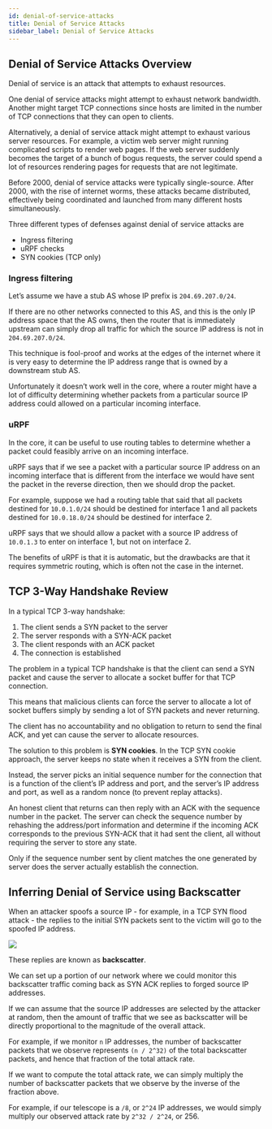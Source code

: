 ```yaml
---
id: denial-of-service-attacks
title: Denial of Service Attacks
sidebar_label: Denial of Service Attacks
---
```


## Denial of Service Attacks Overview
Denial of service is an attack that attempts to exhaust resources.

One denial of service attacks might attempt to exhaust network bandwidth. Another might target TCP connections since hosts are limited in the number of TCP connections that they can open to clients.

Alternatively, a denial of service attack might attempt to exhaust various server resources. For example, a victim web server might running complicated scripts to render web pages. If the web server suddenly becomes the target of a bunch of bogus requests, the server could spend a lot of resources rendering pages for requests that are not legitimate.

Before 2000, denial of service attacks were typically single-source. After 2000, with the rise of internet worms, these attacks became distributed, effectively being coordinated and launched from many different hosts simultaneously.

Three different types of defenses against denial of service attacks are
- Ingress filtering
- uRPF checks
- SYN cookies (TCP only)

### Ingress filtering
Let’s assume we have a stub AS whose IP prefix is `204.69.207.0/24`.

If there are no other networks connected to this AS, and this is the only IP address space that the AS owns, then the router that is immediately upstream can simply drop all traffic for which the source IP address is not in `204.69.207.0/24`.

This technique is fool-proof and works at the edges of the internet where it is very easy to determine the IP address range that is owned by a downstream stub AS.

Unfortunately it doesn’t work well in the core, where a router might have a lot of difficulty determining whether packets from a particular source IP address could allowed on a particular incoming interface.

### uRPF
In the core, it can be useful to use routing tables to determine whether a packet could feasibly arrive on an incoming interface.

uRPF says that if we see a packet with a particular source IP address on an incoming interface that is different from the interface we would have sent the packet in the reverse direction, then we should drop the packet.

For example, suppose we had a routing table that said that all packets destined for `10.0.1.0/24` should be destined for interface 1 and all packets destined for `10.0.18.0/24` should be destined for interface 2.

uRPF says that we should allow a packet with a source IP address of `10.0.1.3` to enter on interface 1, but not on interface 2.

The benefits of uRPF is that it is automatic, but the drawbacks are that it requires symmetric routing, which is often not the case in the internet.

## TCP 3-Way Handshake Review
In a typical TCP 3-way handshake:
1. The client sends a SYN packet to the server
2. The server responds with a SYN-ACK packet
3. The client responds with an ACK packet
4. The connection is established

The problem in a typical TCP handshake is that the client can send a SYN packet and cause the server to allocate a socket buffer for that TCP connection.

This means that malicious clients can force the server to allocate a lot of socket buffers simply by sending a lot of SYN packets and never returning.

The client has no accountability and no obligation to return to send the final ACK, and yet can cause the server to allocate resources.

The solution to this problem is **SYN cookies**. In the TCP SYN cookie approach, the server keeps no state when it receives a SYN from the client.

Instead, the server picks an initial sequence number for the connection that is a function of the client’s IP address and port, and the server’s IP address and port, as well as a random nonce (to prevent replay attacks).

An honest client that returns can then reply with an ACK with the sequence number in the packet. The server can check the sequence number by rehashing the address/port information and determine if the incoming ACK corresponds to the previous SYN-ACK that it had sent the client, all without requiring the server to store any state.

Only if the sequence number sent by client matches the one generated by server does the server actually establish the connection.

## Inferring Denial of Service using Backscatter
When an attacker spoofs a source IP - for example, in a TCP SYN flood attack - the replies to the initial SYN packets sent to the victim will go to the spoofed IP address.

![](https://omscs-notes.s3.us-east-2.amazonaws.com/DDD8B5E8-61AA-42E0-BBED-2EEAF38D5B50.png)

These replies are known as **backscatter**.

We can set up a portion of our network where we could monitor this backscatter traffic coming back as SYN ACK replies to forged source IP addresses.

If we can assume that the source IP addresses are selected by the attacker at random, then the amount of traffic that we see as backscatter will be directly proportional to the magnitude of the overall attack.

For example, if we monitor `n` IP addresses, the number of backscatter packets that we observe represents  `(n / 2^32)` of the total backscatter packets, and hence that fraction of the total attack rate.

If we want to compute the total attack rate, we can simply multiply the number of backscatter packets that we observe by the inverse of the fraction above.

For example, if our telescope is a `/8`, or `2^24` IP addresses, we would simply multiply our observed attack rate by `2^32 / 2^24`, or 256.
